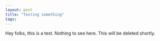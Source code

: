 ```yaml
---
layout: post
title: "Testing something"
tags:
---
```


Hey folks, this is a test. Nothing to see here. This will be deleted shortly. 